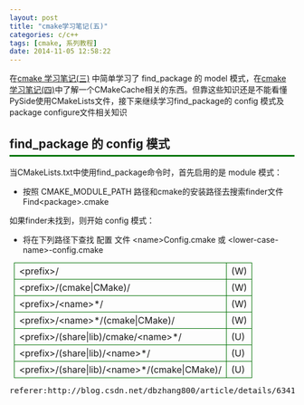 ```yaml
---
layout: post
title: "cmake学习笔记(五)"
categories: c/c++
tags: [cmake, 系列教程]
date: 2014-11-05 12:58:22
---
```


<p><span style="font-family:Arial,'Lucida Grande',sans-serif; font-size:16px; color:#000000; border-collapse:separate; font-style:normal; font-variant:normal; font-weight:normal; letter-spacing:normal; line-height:normal; orphans:2; text-indent:0px; text-transform:none; white-space:normal; widows:2; word-spacing:0px"></span></p>
<p class="line862">在<a href="http://blog.csdn.net/dbzhang800/archive/2011/04/17/6329314.aspx">cmake 学习笔记(三)</a><span>&nbsp;</span>中简单学习了 find_package 的 model 模式，在<a href="http://blog.csdn.net/dbzhang800/archive/2011/04/21/6340102.aspx">cmake 学习笔记(四)</a>中了解一个CMakeCache相关的东西。但靠这些知识还是不能看懂PySide使用CMakeLists文件，接下来继续学习find_package的
 config 模式及package configure文件相关知识</p>
<h2 id="find_package_.2BdoQ_config_.2BaiFfDw-" style="padding:0px 0px 0.3em; border-bottom:3px solid #047307">
find_package 的 config 模式</h2>
<p class="line874">当CMakeLists.txt中使用find_package命令时，首先启用的是 module 模式：</p>
<ul>
<li>
<p class="line862" style="margin:0.25em 0px">按照 CMAKE_MODULE_PATH 路径和cmake的安装路径去搜索finder文件 Find&lt;package&gt;.cmake</p>
</li></ul>
<p class="line874">如果finder未找到，则开始 config 模式：</p>
<ul>
<li>
<p class="line862" style="margin:0.25em 0px">将在下列路径下查找 配置 文件 &lt;name&gt;Config.cmake 或 &lt;lower-case-name&gt;-config.cmake</p>
</li></ul>
<div>
<table border="0" style="margin:0.5em 0px 0px 0.5em; border-collapse:collapse">
<tbody>
<tr>
<td style="padding:0.25em 0.5em; border:1px solid #047307">
<p class="line862" style="margin:0px; padding:0px">&lt;prefix&gt;/</p>
</td>
<td style="padding:0.25em 0.5em; border:1px solid #047307">
<p class="line862" style="margin:0px; padding:0px">(W)</p>
</td>
</tr>
<tr>
<td style="padding:0.25em 0.5em; border:1px solid #047307">
<p class="line862" style="margin:0px; padding:0px">&lt;prefix&gt;/(cmake|CMake)/</p>
</td>
<td style="padding:0.25em 0.5em; border:1px solid #047307">
<p class="line862" style="margin:0px; padding:0px">(W)</p>
</td>
</tr>
<tr>
<td style="padding:0.25em 0.5em; border:1px solid #047307">
<p class="line862" style="margin:0px; padding:0px">&lt;prefix&gt;/&lt;name&gt;*/</p>
</td>
<td style="padding:0.25em 0.5em; border:1px solid #047307">
<p class="line862" style="margin:0px; padding:0px">(W)</p>
</td>
</tr>
<tr>
<td style="padding:0.25em 0.5em; border:1px solid #047307">
<p class="line862" style="margin:0px; padding:0px">&lt;prefix&gt;/&lt;name&gt;*/(cmake|CMake)/</p>
</td>
<td style="padding:0.25em 0.5em; border:1px solid #047307">
<p class="line862" style="margin:0px; padding:0px">(W)</p>
</td>
</tr>
<tr>
<td style="padding:0.25em 0.5em; border:1px solid #047307">
<p class="line862" style="margin:0px; padding:0px">&lt;prefix&gt;/(share|lib)/cmake/&lt;name&gt;*/</p>
</td>
<td style="padding:0.25em 0.5em; border:1px solid #047307">
<p class="line862" style="margin:0px; padding:0px">(U)</p>
</td>
</tr>
<tr>
<td style="padding:0.25em 0.5em; border:1px solid #047307">
<p class="line862" style="margin:0px; padding:0px">&lt;prefix&gt;/(share|lib)/&lt;name&gt;*/</p>
</td>
<td style="padding:0.25em 0.5em; border:1px solid #047307">
<p class="line862" style="margin:0px; padding:0px">(U)</p>
</td>
</tr>
<tr>
<td style="padding:0.25em 0.5em; border:1px solid #047307">
<p class="line862" style="margin:0px; padding:0px">&lt;prefix&gt;/(share|lib)/&lt;name&gt;*/(cmake|CMake)/</p>
</td>
<td style="padding:0.25em 0.5em; border:1px solid #047307">
<p class="line862" style="margin:0px; padding:0px">(U)</p>
</td>
</tr>
</tbody>
</table>



<pre>
referer:http://blog.csdn.net/dbzhang800/article/details/6341029
</pre>
